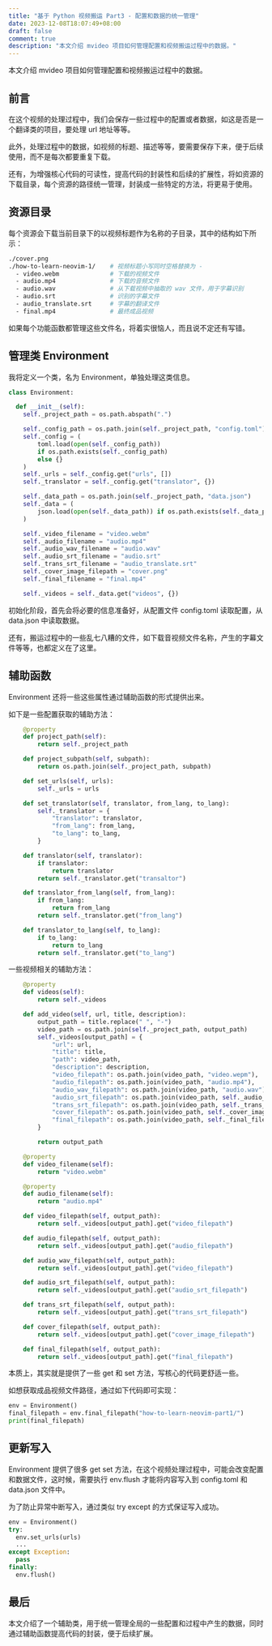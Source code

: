 ```yaml
---
title: "基于 Python 视频搬运 Part3 - 配置和数据的统一管理"
date: 2023-12-08T18:07:49+08:00
draft: false
comment: true
description: "本文介绍 mvideo 项目如何管理配置和视频搬运过程中的数据。"
---
```


本文介绍 mvideo 项目如何管理配置和视频搬运过程中的数据。

## 前言

在这个视频的处理过程中，我们会保存一些过程中的配置或者数据，如这是否是一个翻译类的项目，要处理 url 地址等等。

此外，处理过程中的数据，如视频的标题、描述等等，要需要保存下来，便于后续使用，而不是每次都要重复下载。

还有，为增强核心代码的可读性，提高代码的封装性和后续的扩展性，将如资源的下载目录，每个资源的路径统一管理，封装成一些特定的方法，将更易于使用。

## 资源目录

每个资源会下载当前目录下的以视频标题作为名称的子目录，其中的结构如下所示：

```bash
./cover.png
./how-to-learn-neovim-1/    # 视频标题小写同时空格替换为 -
  - video.webm              # 下载的视频文件
  - audio.mp4               # 下载的音频文件
  - audio.wav               # 从下载视频中抽取的 wav 文件，用于字幕识别
  - audio.srt               # 识别的字幕文件
  - audio_translate.srt     # 字幕的翻译文件
  - final.mp4               # 最终成品视频
```

如果每个功能函数都管理这些文件名，将着实很恼人，而且说不定还有写错。

## 管理类 Environment

我将定义一个类，名为 Environment，单独处理这类信息。

```python
class Environment:

  def __init__(self):
    self._project_path = os.path.abspath(".")

    self._config_path = os.path.join(self._project_path, "config.toml")
    self._config = (
        toml.load(open(self._config_path))
        if os.path.exists(self._config_path)
        else {}
    )
    self._urls = self._config.get("urls", [])
    self._translator = self._config.get("translator", {})

    self._data_path = os.path.join(self._project_path, "data.json")
    self._data = (
        json.load(open(self._data_path)) if os.path.exists(self._data_path) else {}
    )

    self._video_filename = "video.webm"
    self._audio_filename = "audio.mp4"
    self._audio_wav_filename = "audio.wav"
    self._audio_srt_filename = "audio.srt"
    self._trans_srt_filename = "audio_translate.srt"
    self._cover_image_filepath = "cover.png"
    self._final_filename = "final.mp4"

    self._videos = self._data.get("videos", {})

```

初始化阶段，首先会将必要的信息准备好，从配置文件 config.toml 读取配置，从 data.json 中读取数据。

还有，搬运过程中的一些乱七八糟的文件，如下载音视频文件名称，产生的字幕文件等等，也都定义在了这里。

## 辅助函数

Environment 还将一些这些属性通过辅助函数的形式提供出来。

如下是一些配置获取的辅助方法：

```python
    @property
    def project_path(self):
        return self._project_path

    def project_subpath(self, subpath):
        return os.path.join(self._project_path, subpath)

    def set_urls(self, urls):
        self._urls = urls

    def set_translator(self, translator, from_lang, to_lang):
        self._translator = {
            "translator": translator,
            "from_lang": from_lang,
            "to_lang": to_lang,
        }

    def translator(self, translator):
        if translator:
            return translator
        return self._translator.get("transaltor")

    def translator_from_lang(self, from_lang):
        if from_lang:
            return from_lang
        return self._translator.get("from_lang")

    def translator_to_lang(self, to_lang):
        if to_lang:
            return to_lang
        return self._translator.get("to_lang")

```

一些视频相关的辅助方法：

```python
    @property
    def videos(self):
        return self._videos

    def add_video(self, url, title, description):
        output_path = title.replace(" ", "-")
        video_path = os.path.join(self._project_path, output_path)
        self._videos[output_path] = {
            "url": url,
            "title": title,
            "path": video_path,
            "description": description,
            "video_filepath": os.path.join(video_path, "video.wepm"),
            "audio_filepath": os.path.join(video_path, "audio.mp4"),
            "audio_wav_filepath": os.path.join(video_path, "audio.wav"),
            "audio_srt_filepath": os.path.join(video_path, self._audio_srt_filename),
            "trans_srt_filepath": os.path.join(video_path, self._trans_srt_filename),
            "cover_filepath": os.path.join(video_path, self._cover_image_filepath),
            "final_filepath": os.path.join(video_path, self._final_filename),
        }

        return output_path

    @property
    def video_filename(self):
        return "video.webm"

    @property
    def audio_filename(self):
        return "audio.mp4"

    def video_filepath(self, output_path):
        return self._videos[output_path].get("video_filepath")

    def audio_filepath(self, output_path):
        return self._videos[output_path].get("audio_filepath")

    def audio_wav_filepath(self, output_path):
        return self._videos[output_path].get("video_filepath")

    def audio_srt_filepath(self, output_path):
        return self._videos[output_path].get("audio_srt_filepath")

    def trans_srt_filepath(self, output_path):
        return self._videos[output_path].get("trans_srt_filepath")

    def cover_filepath(self, output_path):
        return self._videos[output_path].get("cover_image_filepath")

    def final_filepath(self, output_path):
        return self._videos[output_path].get("final_filepath")
```

本质上，其实就是提供了一些 get 和 set 方法，写核心的代码更舒适一些。

如想获取成品视频文件路径，通过如下代码即可实现：

```python
env = Environment()
final_filepath = env.final_filepath("how-to-learn-neovim-part1/")
print(final_filepath)
```

## 更新写入

Environment 提供了很多 get set 方法，在这个视频处理过程中，可能会改变配置和数据文件，这时候，需要执行 env.flush 才能将内容写入到 config.toml 和 data.json 文件中。

为了防止异常中断写入，通过类似 try except 的方式保证写入成功。

```python
env = Environment()
try:
  env.set_urls(urls)
  ...
except Exception:
  pass
finally:
  env.flush()
```

## 最后

本文介绍了一个辅助类，用于统一管理全局的一些配置和过程中产生的数据，同时通过辅助函数提高代码的封装，便于后续扩展。

